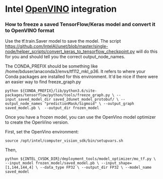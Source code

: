 # Intel [OpenVINO](https://software.intel.com/en-us/openvino-toolkit) integration 

### How to freeze a saved TensorFlow/Keras model and convert it to OpenVINO format

Use the tf.train.Saver model to save the model. The script
https://github.com/IntelAI/unet/blob/master/single-node/helper_scripts/convert_keras_to_tensorflow_checkpoint.py
will do this for you and  should tell you the correct output_node_names.

The CONDA_PREFIX should be something like /home/bduser/anaconda3/envs/tf112_mkl_p36.
It refers to where your Conda packages are installed for this environment.
It'd be nice if there were an easier way to find freeze_graph.py

`python ${CONDA_PREFIX}/lib/python3.6/site-packages/tensorflow/python/tools/freeze_graph.py \
       --input_saved_model_dir saved_2dunet_model_protobuf/ \
       --output_node_names "predictionMask/Sigmoid" \
       --output_graph saved_model.pb \ 
       --output_dir frozen_model
`

Once you have a frozen model, you can use the OpenVino model optimizer
to create the OpenVino version.

First, set the OpenVino environment:

`source /opt/intel/computer_vision_sdk/bin/setupvars.sh`

Then,

`python ${INTEL_CVSDK_DIR}/deployment_tools/model_optimizer/mo_tf.py \
       --input_model frozen_model/saved_model.pb \
       --input_shape=[1,144,144,4] \
       --data_type FP32 \
       --output_dir FP32 \
       --model_name saved_model
`
